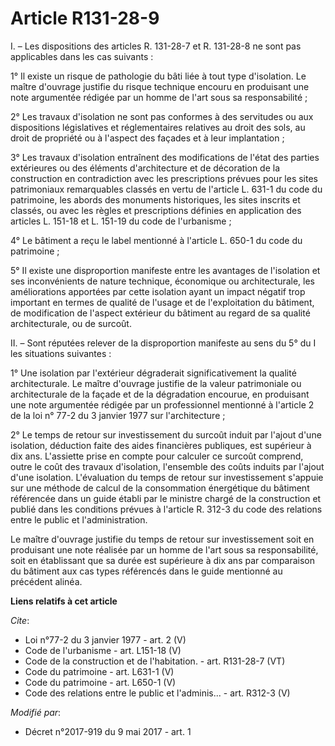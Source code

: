 # Article R131-28-9

I. – Les dispositions des articles R. 131-28-7 et R. 131-28-8 ne sont pas applicables dans les cas suivants : 

1° Il existe un risque de pathologie du bâti liée à tout type d'isolation. Le maître d'ouvrage justifie du risque technique
encouru en produisant une note argumentée rédigée par un homme de l'art sous sa responsabilité ; 

2° Les travaux d'isolation ne sont pas conformes à des servitudes ou aux dispositions législatives et réglementaires
relatives au droit des sols, au droit de propriété ou à l'aspect des façades et à leur implantation ; 

3° Les travaux d'isolation entraînent des modifications de l'état des parties extérieures ou des éléments d'architecture et
de décoration de la construction en contradiction avec les prescriptions prévues pour les sites patrimoniaux remarquables
classés en vertu de l'article L. 631-1 du code du patrimoine, les abords des monuments historiques, les sites inscrits et
classés, ou avec les règles et prescriptions définies en application des articles L. 151-18 et L. 151-19 du code de
l'urbanisme ; 

4° Le bâtiment a reçu le label mentionné à l'article L. 650-1 du code du patrimoine ; 

5° Il existe une disproportion manifeste entre les avantages de l'isolation et ses inconvénients de nature technique,
économique ou architecturale, les améliorations apportées par cette isolation ayant un impact négatif trop important en
termes de qualité de l'usage et de l'exploitation du bâtiment, de modification de l'aspect extérieur du bâtiment au regard de
sa qualité architecturale, ou de surcoût. 

II. – Sont réputées relever de la disproportion manifeste au sens du 5° du I les situations suivantes : 

1° Une isolation par l'extérieur dégraderait significativement la qualité architecturale. Le maître d'ouvrage justifie de la
valeur patrimoniale ou architecturale de la façade et de la dégradation encourue, en produisant une note argumentée rédigée
par un professionnel mentionné à l'article 2 de la loi n° 77-2 du 3 janvier 1977 sur l'architecture ; 

2° Le temps de retour sur investissement du surcoût induit par l'ajout d'une isolation, déduction faite des aides financières
publiques, est supérieur à dix ans. L'assiette prise en compte pour calculer ce surcoût comprend, outre le coût des travaux
d'isolation, l'ensemble des coûts induits par l'ajout d'une isolation. L'évaluation du temps de retour sur investissement
s'appuie sur une méthode de calcul de la consommation énergétique du bâtiment référencée dans un guide établi par le ministre
chargé de la construction et publié dans les conditions prévues à l'article R. 312-3 du code des relations entre le public et
l'administration. 

Le maître d'ouvrage justifie du temps de retour sur investissement soit en produisant une note réalisée par un homme de l'art
sous sa responsabilité, soit en établissant que sa durée est supérieure à dix ans par comparaison du bâtiment aux cas types
référencés dans le guide mentionné au précédent alinéa.

**Liens relatifs à cet article**

_Cite_:

  - Loi n°77-2 du 3 janvier 1977 - art. 2 (V)
  - Code de l'urbanisme - art. L151-18 (V)
  - Code de la construction et de l'habitation. - art. R131-28-7 (VT)
  - Code du patrimoine - art. L631-1 (V)
  - Code du patrimoine - art. L650-1 (V)
  - Code des relations entre le public et l'adminis... - art. R312-3 (V)

_Modifié par_:

  - Décret n°2017-919 du 9 mai 2017 - art. 1
